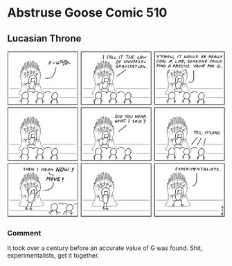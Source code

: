 # Abstruse Goose Comic 510
## Lucasian Throne

![image](game_of_theories.png)
### Comment
It took over a century before an accurate value of G was found. Shit, experimentalists, get it together.
